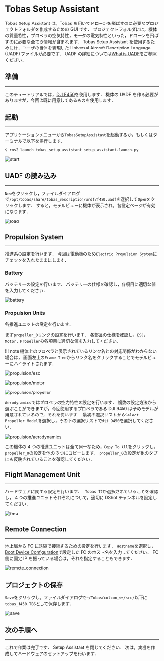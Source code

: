 # Tobas Setup Assistant

<!-- ゲームの広告と同じで，全てを理解することよりもとりあえず何も考えずに簡単に動かせることが大事． -->
<!-- 後々必要になる面倒な作業は隠して面白いところを見せる． -->

Tobas Setup Assistant は，Tobas を用いてドローンを飛ばすのに必要なプロジェクトフォルダを作成するための GUI です．
プロジェクトフォルダには，機体の質量特性，プロペラの空気特性，モータの電気特性といった，ドローンを飛ばすのに必要な全ての情報が含まれます．
Tobas Setup Assistant を使用するためには，ユーザの機体を表現した Universal Aircraft Description Language (UADF) ファイルが必要です．
UADF の詳細については[What is UADF](./what_is_uadf.md)をご参照ください．

## 準備

---

このチュートリアルでは，<a href=https://www-v1.dji.com/jp/flame-wheel-arf/feature.html target="_blank">DJI F450</a>を使用します．
機体の UADF を作る必要がありますが，今回は既に用意してあるものを使用します．

## 起動

---

アプリケーションメニューから`TobasSetupAssistant`を起動するか，もしくはターミナルで以下を実行します．

```bash
$ ros2 launch tobas_setup_assistant setup_assistant.launch.py
```

![start](resources/setup_assistant/start.png)

## UADF の読み込み

---

`New`をクリックし，ファイルダイアログで`/opt/tobas/share/tobas_description/urdf/f450.uadf`を選択して`Open`をクリックします．
すると，モデルビューに機体が表示され，各設定ページが有効になります．

![load](resources/setup_assistant/load.png)

## Propulsion System

---

推進系の設定を行います．
今回は電動機のため`Electric Propulsion System`にチェックを入れたままにします．

### Battery

バッテリーの設定を行います．
バッテリーの仕様を確認し，各項目に適切な値を入力してください．

![battery](resources/setup_assistant/propulsion/battery.png)

### Propulsion Units

各推進ユニットの設定を行います．

まず`propeller_0`リンクの設定を行います．
各部品の仕様を確認し，`ESC`，`Motor`，`Propeller`の各項目に適切な値を入力してください．

<!-- prettier-ignore-start -->
!!! note
    機体上のプロペラと表示されているリンク名との対応関係がわからない場合は，
    画面左上の`Frame Tree`からリンク名をクリックすることでモデルビューにハイライトされます．
<!-- prettier-ignore-end -->

![propulsion/esc](resources/setup_assistant/propulsion/esc.png)

![propulsion/motor](resources/setup_assistant/propulsion/motor.png)

![propulsion/propeller](resources/setup_assistant/propulsion/propeller.png)

`Aerodynamics`ではプロペラの空力特性の設定を行います．
複数の設定方法から選ぶことができますが，今回使用するプロペラである DJI 9450 は予めモデルが用意されているので，それを使います．
最初の選択リストから`Select Propeller Model`を選択し，その下の選択リストで`dji_9450`を選択してください．

![propulsion/aerodynamics](resources/setup_assistant/propulsion/aerodynamics.png)

この機体の 4 つの推進ユニットは全て同一なため，`Copy To All`をクリックし，`propeller_0`の設定を他の 3 つにコピーします．
`propeller_0`の設定が他のタブにも反映されていることを確認してください．

## Flight Management Unit

---

ハードウェアに関する設定を行います．　
`Tobas T1`が選択されていることを確認し，
4 つの推進ユニットそれぞれについて，適切に DShot チャンネルを設定してください．

![fmu](resources/setup_assistant/fmu.png)

## Remote Connection

---

地上局から FC に遠隔で接続するための設定を行います．
`Hostname`を選択し，[Boot Device Configuration](./bootmedia_config.md)で設定した FC のホスト名を入力してください．
FC 側に固定 IP を振っている場合は，それを指定することもできます．

![remote_connection](resources/setup_assistant/remote_connection.png)

## プロジェクトの保存

`Save`をクリックし，ファイルダイアログで`~/Tobas/colcon_ws/src/`以下に`tobas_f450.TBS`として保存します．

![save](resources/setup_assistant/save.png)

## 次の手順へ

---

これで作業は完了です．
Setup Assistant を閉じてください．
次は，実機を作成してハードウェアのセットアップを行います．
